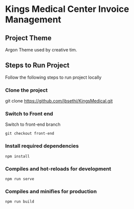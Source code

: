 # Kings Medical Center Invoice Management

## Project Theme
Argon Theme used by creative tim.

## Steps to Run Project
Follow the following steps to run project locally

### Clone the project
git clone https://github.com/jbsethi/KingsMedical.git

### Switch to Front end
Switch to front-end branch
```
git checkout front-end
```

### Install required dependencies
```
npm install
```

### Compiles and hot-reloads for development
```
npm run serve
```

### Compiles and minifies for production
```
npm run build
```

